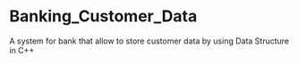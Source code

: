 # Banking_Customer_Data

A system for bank that allow to store customer data by using Data Structure in C++
